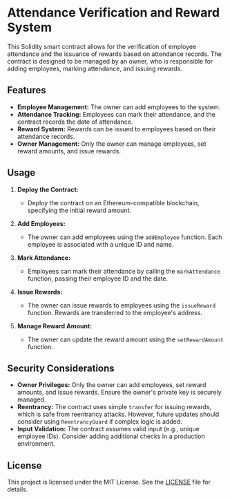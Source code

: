 # Attendance Verification and Reward System

This Solidity smart contract allows for the verification of employee attendance and the issuance of rewards based on attendance records. The contract is designed to be managed by an owner, who is responsible for adding employees, marking attendance, and issuing rewards.

## Features

- **Employee Management:** The owner can add employees to the system.
- **Attendance Tracking:** Employees can mark their attendance, and the contract records the date of attendance.
- **Reward System:** Rewards can be issued to employees based on their attendance records.
- **Owner Management:** Only the owner can manage employees, set reward amounts, and issue rewards.

## Usage

1. **Deploy the Contract:**
   - Deploy the contract on an Ethereum-compatible blockchain, specifying the initial reward amount.

2. **Add Employees:**
   - The owner can add employees using the `addEmployee` function. Each employee is associated with a unique ID and name.

3. **Mark Attendance:**
   - Employees can mark their attendance by calling the `markAttendance` function, passing their employee ID and the date.

4. **Issue Rewards:**
   - The owner can issue rewards to employees using the `issueReward` function. Rewards are transferred to the employee's address.

5. **Manage Reward Amount:**
   - The owner can update the reward amount using the `setRewardAmount` function.

## Security Considerations

- **Owner Privileges:** Only the owner can add employees, set reward amounts, and issue rewards. Ensure the owner's private key is securely managed.
- **Reentrancy:** The contract uses simple `transfer` for issuing rewards, which is safe from reentrancy attacks. However, future updates should consider using `ReentrancyGuard` if complex logic is added.
- **Input Validation:** The contract assumes valid input (e.g., unique employee IDs). Consider adding additional checks in a production environment.

## License
This project is licensed under the MIT License. See the [LICENSE](LICENSE) file for details.
